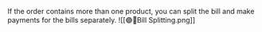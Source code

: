 If the order contains more than one product, you can split the bill and make payments for the bills separately.
![[🟣🏪Bill Splitting.png]]